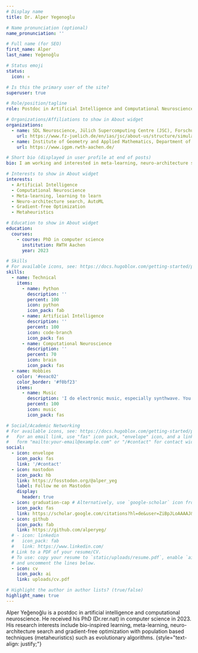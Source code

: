 ```yaml
---
# Display name
title: Dr. Alper Yegenoglu 

# Name pronunciation (optional)
name_pronunciation: ''

# Full name (for SEO)
first_name: Alper
last_name: Yeğenoğlu

# Status emoji
status:
  icon: ⚛️

# Is this the primary user of the site?
superuser: true

# Role/position/tagline
role: Postdoc in Artificial Intelligence and Computational Neuroscience

# Organizations/Affiliations to show in About widget
organizations:
  - name: SDL Neuroscience, Jülich Supercomputing Centre (JSC), Forschungszentrum Jülich, Jülich, Germany 
    url: https://www.fz-juelich.de/en/ias/jsc/about-us/structure/simulation-and-data-labs/sdl-neuroscience
  - name: Institute of Geometry and Applied Mathematics, Department of Mathematics, RWTH Aachen, Aachen, Germany
    url: https://www.igpm.rwth-aachen.de/

# Short bio (displayed in user profile at end of posts)
bio: I am working and interested in meta-learning, neuro-architecture search and (hyper-)parameter optimization with gradient-free methods

# Interests to show in About widget
interests:
  - Artificial Intelligence
  - Computational Neuroscience
  - Meta-learning, learning to learn
  - Neuro-architecture search, AutoML
  - Gradient-free Optimization
  - Metaheuristics

# Education to show in About widget
education:
  courses:
    - course: PhD in computer science
      institution: RWTH Aachen
      year: 2023

# Skills
# For available icons, see: https://docs.hugoblox.com/getting-started/page-builder/#icons
skills:
  - name: Technical
    items:
      - name: Python
        description: ''
        percent: 100
        icon: python
        icon_pack: fab
      - name: Artificial Intelligence
        description: ''
        percent: 100
        icon: code-branch
        icon_pack: fas
      - name: Computational Neuroscience
        description: ''
        percent: 70
        icon: brain
        icon_pack: fas
  - name: Hobbies
    color: '#eeac02'
    color_border: '#f0bf23'
    items:
      - name: Music
        description: 'I do electronic music, especially synthwave. You can listen to my music at https://soundcloud.com/electric-courage and https://electriccourage.bandcamp.com/' 
        percent: 100
        icon: music
        icon_pack: fas

# Social/Academic Networking
# For available icons, see: https://docs.hugoblox.com/getting-started/page-builder/#icons
#   For an email link, use "fas" icon pack, "envelope" icon, and a link in the
#   form "mailto:your-email@example.com" or "/#contact" for contact widget.
social:
  - icon: envelope
    icon_pack: fas
    link: '/#contact'
  - icon: mastodon
    icon_pack: hb
    link: https://fosstodon.org/@alper_yeg
    label: Follow me on Mastodon
    display:
      header: true
  - icon: graduation-cap # Alternatively, use `google-scholar` icon from `ai` icon pack
    icon_pack: fas
    link: https://scholar.google.com/citations?hl=de&user=ZiBpJLoAAAAJ&view_op=list_works&sortby=pubdate
  - icon: github
    icon_pack: fab
    link: https://github.com/alperyeg/
  # - icon: linkedin
  #   icon_pack: fab
  #   link: https://www.linkedin.com/
  # Link to a PDF of your resume/CV.
  # To use: copy your resume to `static/uploads/resume.pdf`, enable `ai` icons in `params.yaml`,
  # and uncomment the lines below.
  - icon: cv
    icon_pack: ai
    link: uploads/cv.pdf

# Highlight the author in author lists? (true/false)
highlight_name: true
---
```


Alper Yeğenoğlu is a postdoc in artificial intelligence and computational neuroscience. He received his PhD (Dr.rer.nat) in computer science in 2023. His research interests include bio-inspired learning, meta-learning, neuro-architecture search and gradient-free optimization with population based techniques (metaheuristics) such as evolutionary algorithms.
{style="text-align: justify;"}

